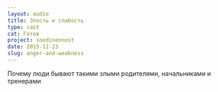 ```yaml
---
layout: audio
title: Злость и слабость
type: cast
cat: Готов
project: soedinennost
date: 2015-11-23
slug: anger-and-weakness
---
```


Почему люди бывают такими злыми родителями, начальниками и тренерами